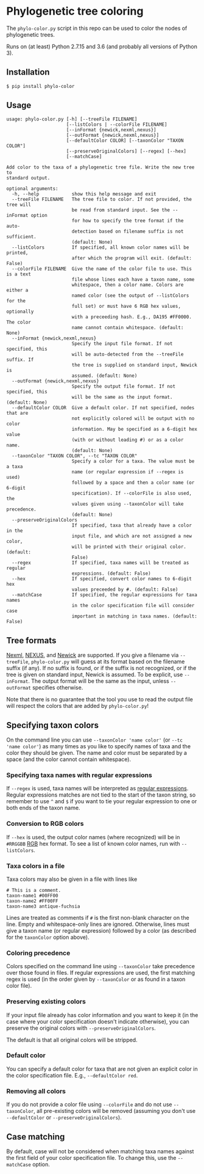 # Phylogenetic tree coloring

The `phylo-color.py` script in this repo can be used to color the nodes of
phylogenetic trees.

Runs on (at least) Python 2.7.15 and 3.6 (and probably all versions of
Python 3).

## Installation

```sh
$ pip install phylo-color
```

## Usage

```
usage: phylo-color.py [-h] [--treeFile FILENAME]
                      [--listColors | --colorFile FILENAME]
                      [--inFormat {newick,nexml,nexus}]
                      [--outFormat {newick,nexml,nexus}]
                      [--defaultColor COLOR] [--taxonColor "TAXON COLOR"]
                      [--preserveOriginalColors] [--regex] [--hex]
                      [--matchCase]

Add color to the taxa of a phylogenetic tree file. Write the new tree to
standard output.

optional arguments:
  -h, --help            show this help message and exit
  --treeFile FILENAME   The tree file to color. If not provided, the tree will
                        be read from standard input. See the --inFormat option
                        for how to specify the tree format if the auto-
                        detection based on filename suffix is not sufficient.
                        (default: None)
  --listColors          If specified, all known color names will be printed,
                        after which the program will exit. (default: False)
  --colorFile FILENAME  Give the name of the color file to use. This is a text
                        file whose lines each have a taxon name, some
                        whitespace, then a color name. Colors are either a
                        named color (see the output of --listColors for the
                        full set) or must have 6 RGB hex values, optionally
                        with a preceeding hash. E.g., DA195 #FF0000. The color
                        name cannot contain whitespace. (default: None)
  --inFormat {newick,nexml,nexus}
                        Specify the input file format. If not specified, this
                        will be auto-detected from the --treeFile suffix. If
                        the tree is supplied on standard input, Newick is
                        assumed. (default: None)
  --outFormat {newick,nexml,nexus}
                        Specify the output file format. If not specified, this
                        will be the same as the input format. (default: None)
  --defaultColor COLOR  Give a default color. If not specified, nodes that are
                        not explicitly colored will be output with no color
                        information. May be specified as a 6-digit hex value
                        (with or without leading #) or as a color name.
                        (default: None)
  --taxonColor "TAXON COLOR", --tc "TAXON COLOR"
                        Specify a color for a taxa. The value must be a taxa
                        name (or regular expression if --regex is used)
                        followed by a space and then a color name (or 6-digit
                        specification). If --colorFile is also used, the
                        values given using --taxonColor will take precedence.
                        (default: None)
  --preserveOriginalColors
                        If specified, taxa that already have a color in the
                        input file, and which are not assigned a new color,
                        will be printed with their original color. (default:
                        False)
  --regex               If specified, taxa names will be treated as regular
                        expressions. (default: False)
  --hex                 If specified, convert color names to 6-digit hex
                        values preceeded by #. (default: False)
  --matchCase           If specified, the regular expressions for taxa names
                        in the color specification file will consider case
                        important in matching in taxa names. (default: False)
```

## Tree formats

[Nexml](http://www.nexml.org/),
[NEXUS](https://en.wikipedia.org/wiki/Nexus_file), and
[Newick](https://en.wikipedia.org/wiki/Newick_format) are supported.  If
you give a filename via `--treeFile`, `phylo-color.py` will guess at its
format based on the filename suffix (if any). If no suffix is found, or if
the suffix is not recognized, or if the tree is given on standard input,
Newick is assumed. To be explicit, use `--inFormat`.  The output format
will be the same as the input, unless `--outFormat` specifies otherwise.

Note that there is no guarantee that the tool you use to read the output
file will respect the colors that are added by `phylo-color.py`!

## Specifying taxon colors

On the command line you can use `--taxonColor 'name color'` (or `--tc 'name
color'`) as many times as you like to specify names of taxa and the color
they should be given. The name and color must be separated by a space (and
the color cannot contain whitespace).

### Specifying taxa names with regular expressions

If `--regex` is used, taxa names will be interpreted as
[regular expressions](https://en.wikipedia.org/wiki/Regular_expression).
Regular expressions matches are not tied to the start of the taxon string,
so remember to use `^` and `$` if you want to tie your regular expression
to one or both ends of the taxon name.

### Conversion to RGB colors

If `--hex` is used, the output color names (where recognized) will be in
`#RRGGBB`
[RGB](https://en.wikipedia.org/wiki/RGB_color_model#Numeric_representations)
hex format.  To see a list of known color names, run with `--listColors`.

### Taxa colors in a file

Taxa colors may also be given in a file with lines like

    # This is a comment.
    taxon-name1 #00FF00
    taxon-name2 #FF00FF
    taxon-name3 antique-fuchsia

Lines are treated as comments if `#` is the first non-blank character on
the line. Empty and whitespace-only lines are ignored. Otherwise, lines
must give a taxon name (or regular expression) followed by a color (as
described for the `taxonColor` option above).

### Coloring precedence

Colors specified on the command line using `--taxonColor` take precedence
over those found in files. If regular expressions are used, the first
matching regex is used (in the order given by `--taxonColor` or as found in
a taxon color file).

### Preserving existing colors

If your input file already has color information and you want to keep it
(in the case where your color specification doesn't indicate otherwise),
you can preserve the original colors with `--preserveOriginalColors`.

The default is that all original colors will be stripped.

### Default color

You can specify a default color for taxa that are not given an explicit
color in the color specification file. E.g., `--defaultColor red`.

### Removing all colors

If you do not provide a color file using `--colorFile` and do not use
`--taxonColor`, all pre-existing colors will be removed (assuming you don't
use `--defaultColor` or `--preserveOriginalColors`).

## Case matching

By default, case will not be considered when matching taxa names against
the first field of your color specification file. To change this, use the
`--matchCase` option.

